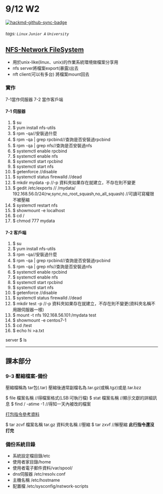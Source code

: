 # 9/12 W2

[![hackmd-github-sync-badge](https://hackmd.io/tlh9UWGTTRaTsJO1tx_y5g/badge)](https://hackmd.io/tlh9UWGTTRaTsJO1tx_y5g)


###### tags: `Linux` `Junior A` `University`

## [NFS-Network FileSystem](https://qizhanming.com/blog/2018/08/08/how-to-install-nfs-on-centos-7)
* 用於unix-like(linux、unix)的作業系統環境做檔案分享用
* nfs server將檔案export(暴露)出去
* nft client(可以有多台) 將檔案mount回去
### 實作
7-1當作伺服器 7-2 當作客戶端
#### 7-1 伺服器
1. $ su
2. $ yum install nfs-utils
3. $ rpm -qa//安裝過什麼
4. $ rpm -qa | grep rpcbind//查詢是否安裝過rpcbind
5. $ rpm -qa | grep nfs//查詢是否安裝過nfs
6. $ systemctl enable rpcbind
7. $ systemctl enable nfs
8. $ systemctl start rpcbind
9. $ systemctl start nfs
10.  $ getenforce //disable
11.  $ systemctl status firewalld //dead
12.  $ mkdir mydata -p //-p  資料夾如果存在就建立，不存在則不變更
13.  $ gedit /etc/exports // 
/mydata/    192.168.56.0/24(rw,sync,no_root_squash,no_all_squash)  //可讀可寫權限不被壓縮
14.  $ systemctl restart nfs
15.  $ showmount -e localhost
16.  $ cd /
17.  $ chmod 777 mydata
#### 7-2 客戶端
1. $ su
2. $ yum install nfs-utils
3. $ rpm -qa//安裝過什麼
4. $ rpm -qa | grep rpcbind//查詢是否安裝過rpcbind
5. $ rpm -qa | grep nfs//查詢是否安裝過nfs
6. $ systemctl enable rpcbind
7. $ systemctl enable nfs
8. $ systemctl start rpcbind
9. $ systemctl start nfs
10.  $ getenforce //disable
11.  $ systemctl status firewalld //dead
12.  $ mkdir test -p //-p  資料夾如果存在就建立，不存在則不變更(資料夾名稱不用跟伺服器一樣)
13.  $ mount -t nfs 192.168.56.101:/mydata test
14.  $ showmount -e centos7-1
15.  $ cd /test
16.  $ echo hi >a.txt

server $ ls

---

## 課本部分
### 9-3 壓縮檔案-備份
壓縮檔稱為 tar包(.tar)
壓縮後通常副檔名為.tar.gz(或稱.tgz)或是.tar.bzz

$ file 檔案名稱 //得檔案格式(LSB:可執行檔)
$ stat 檔案名稱 //顯示文獻的詳細訊息
$ find / -atime -1 //得知一天內被改的檔案

[打包指令參考資料](http://note.drx.tw/2008/04/command.html)

$ tar zcvf 檔案名稱 tar.gz 資料夾名稱 //壓縮
$ tar zxvf //解壓縮 **此行指令還沒打完**
### 備份系統目錄
* 系統設定檔目錄/etc
* 使用者家目錄/home
* 使用者電子郵件資料/var/spool/
* dns伺服器 /etc/resolv.conf
* 主機名稱 /etc/hostname
* 配置檔 /etc/sysconfig/nstwork-scripts